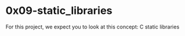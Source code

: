 # 0x09-static_libraries

For this project, we expect you to look at this concept:
C static libraries
